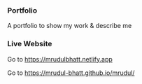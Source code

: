 ### Portfolio

A portfolio to show my work & describe me

### Live Website

Go to https://mrudulbhatt.netlify.app

Go to https://mrudul-bhatt.github.io/mrudul/
